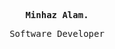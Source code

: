 <!-- ### Hi there 👋 -->

<!--
**M1NH42/M1NH42** is a ✨ _special_ ✨ repository because its `README.md` (this file) appears on your GitHub profile.
-->

<p align='center'><samp><strong>Minhaz Alam.</strong></samp></p>

<p align='center'> <samp>   Software Developer    </samp></p>
<br> <br>

<!-- <div align="center">
<img src="img.jpg">
<p>It's for the testing of readme.md</p>
</div> -->

<!-- Here are some ideas to get you started:

- I'm a Computer Science Student at NIT Hamirpur<!-- - 🔭 I’m currently working on  -->
<!-- - 🌱 I’m currently learning Tensorflow
- 👯 I’m looking to collaborate on ...<!-- - 🤔 I’m looking for help with  -->
<!-- - 💬 Ask me about Machine Learning and Deep Learning
- 🔓 Unlocking some knowledge of Big Data
- 📫 How to reach me: [![Linkedin Badge](https://img.shields.io/badge/-LinkedIn-blue?style=flat-square&logo=Linkedin&logoColor=white&link=https://www.linkedin.com/in/alam/)](https://www.linkedin.com/in/alam/) -->
  <!-- - 😄 Pronouns: ... -->
  <!-- - ⚡ Fun fact: ... -->
